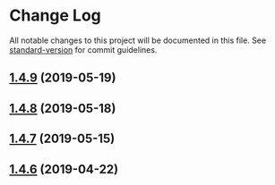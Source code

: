 # Change Log

All notable changes to this project will be documented in this file. See [standard-version](https://github.com/conventional-changelog/standard-version) for commit guidelines.

## [1.4.9](https://github.com/puncsky/template_website/compare/v1.4.8...v1.4.9) (2019-05-19)

## [1.4.8](https://github.com/puncsky/template_website/compare/v1.4.7...v1.4.8) (2019-05-18)

## [1.4.7](https://github.com/puncsky/template_website/compare/v1.4.6...v1.4.7) (2019-05-15)

## [1.4.6](https://github.com/puncsky/template_website/compare/v1.4.4...v1.4.6) (2019-04-22)
